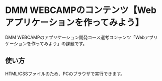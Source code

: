 # DMM WEBCAMPのコンテンツ【Webアプリケーションを作ってみよう】
DMM WEBCAMPのアプリケーション開発コース選考コンテンツ「Webアプリケーションを作ってみよう」の課題です。
## 使い方
HTML/CSSファイルのため、PCのブラウザで実行できます。

